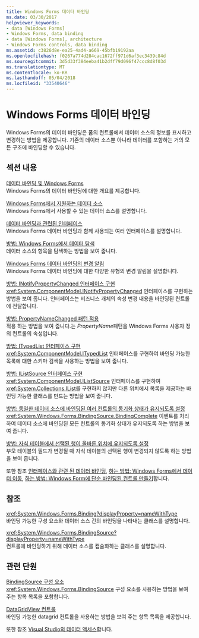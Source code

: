 ```yaml
---
title: Windows Forms 데이터 바인딩
ms.date: 03/30/2017
helpviewer_keywords:
- data [Windows Forms]
- Windows Forms, data binding
- data [Windows Forms], architecture
- Windows Forms controls, data binding
ms.assetid: c3826d8e-ea25-4ad4-a669-45bfb19192aa
ms.openlocfilehash: f0267a774d284cac1672ff971d6af3ec3439c84d
ms.sourcegitcommit: 3d5d33f384eeba41b2dff79d096f47ccc8d8f03d
ms.translationtype: MT
ms.contentlocale: ko-KR
ms.lasthandoff: 05/04/2018
ms.locfileid: "33540646"
---
```

# <a name="windows-forms-data-binding"></a>Windows Forms 데이터 바인딩
Windows Forms의 데이터 바인딩은 폼의 컨트롤에서 데이터 소스의 정보를 표시하고 변경하는 방법을 제공합니다. 기존의 데이터 소스뿐 아니라 데이터를 포함하는 거의 모든 구조에 바인딩할 수 있습니다.  
  
## <a name="in-this-section"></a>섹션 내용  
 [데이터 바인딩 및 Windows Forms](../../../docs/framework/winforms/data-binding-and-windows-forms.md)  
 Windows Forms의 데이터 바인딩에 대한 개요를 제공합니다.  
  
 [Windows Forms에서 지원하는 데이터 소스](../../../docs/framework/winforms/data-sources-supported-by-windows-forms.md)  
 Windows Forms에서 사용할 수 있는 데이터 소스를 설명합니다.  
  
 [데이터 바인딩과 관련된 인터페이스](../../../docs/framework/winforms/interfaces-related-to-data-binding.md)  
 Windows Forms 데이터 바인딩과 함께 사용되는 여러 인터페이스를 설명합니다.  
  
 [방법: Windows Forms에서 데이터 탐색](../../../docs/framework/winforms/how-to-navigate-data-in-windows-forms.md)  
 데이터 소스의 항목을 탐색하는 방법을 보여 줍니다.  
  
 [Windows Forms 데이터 바인딩의 변경 알림](../../../docs/framework/winforms/change-notification-in-windows-forms-data-binding.md)  
 Windows Forms 데이터 바인딩에 대한 다양한 유형의 변경 알림을 설명합니다.  
  
 [방법: INotifyPropertyChanged 인터페이스 구현](../../../docs/framework/winforms/how-to-implement-the-inotifypropertychanged-interface.md)  
 <xref:System.ComponentModel.INotifyPropertyChanged> 인터페이스를 구현하는 방법을 보여 줍니다. 인터페이스는 비즈니스 개체의 속성 변경 내용을 바인딩된 컨트롤에 전달합니다.  
  
 [방법: PropertyNameChanged 패턴 적용](../../../docs/framework/winforms/how-to-apply-the-propertynamechanged-pattern.md)  
 적용 하는 방법을 보여 줍니다.는 *PropertyName*패턴을 Windows Forms 사용자 정의 컨트롤의 속성입니다.  
  
 [방법: ITypedList 인터페이스 구현](../../../docs/framework/winforms/how-to-implement-the-itypedlist-interface.md)  
 <xref:System.ComponentModel.ITypedList> 인터페이스를 구현하여 바인딩 가능한 목록에 대한 스키마 검색을 사용하는 방법을 보여 줍니다.  
  
 [방법: IListSource 인터페이스 구현](../../../docs/framework/winforms/how-to-implement-the-ilistsource-interface.md)  
 <xref:System.ComponentModel.IListSource> 인터페이스를 구현하여 <xref:System.Collections.IList>를 구현하지 않지만 다른 위치에서 목록을 제공하는 바인딩 가능한 클래스를 만드는 방법을 보여 줍니다.  
  
 [방법: 동일한 데이터 소스에 바인딩된 여러 컨트롤의 동기화 상태가 유지되도록 설정](../../../docs/framework/winforms/multiple-controls-bound-to-data-source-synchronized.md)  
 <xref:System.Windows.Forms.BindingSource.BindingComplete> 이벤트를 처리하여 데이터 소스에 바인딩된 모든 컨트롤의 동기화 상태가 유지되도록 하는 방법을 보여 줍니다.  
  
 [방법: 자식 테이블에서 선택된 행이 올바른 위치에 유지되도록 설정](../../../docs/framework/winforms/ensure-the-selected-row-in-a-child-table-correct.md)  
 부모 테이블의 필드가 변경될 때 자식 테이블의 선택된 행이 변경되지 않도록 하는 방법을 보여 줍니다.  
  
 또한 참조 [인터페이스와 관련 된 데이터 바인딩](http://msdn.microsoft.com/library/41e17s4b\(v=vs.110\)), [하는 방법: Windows Forms에서 데이터 이동](http://msdn.microsoft.com/library/b63ha24w\(v=vs.110\)), [하는 방법: Windows Form에 단순 바인딩된 컨트롤 만들기](http://msdn.microsoft.com/library/sw223a62\(v=vs.110\))합니다.  
  
## <a name="reference"></a>참조  
 <xref:System.Windows.Forms.Binding?displayProperty=nameWithType>  
 바인딩 가능한 구성 요소와 데이터 소스 간의 바인딩을 나타내는 클래스를 설명합니다.  
  
 <xref:System.Windows.Forms.BindingSource?displayProperty=nameWithType>  
 컨트롤에 바인딩하기 위해 데이터 소스를 캡슐화하는 클래스를 설명합니다.  
  
## <a name="related-sections"></a>관련 단원  
 [BindingSource 구성 요소](../../../docs/framework/winforms/controls/bindingsource-component.md)  
 <xref:System.Windows.Forms.BindingSource> 구성 요소를 사용하는 방법을 보여 주는 항목 목록을 포함합니다.  
  
 [DataGridView 컨트롤](../../../docs/framework/winforms/controls/datagridview-control-windows-forms.md)  
 바인딩 가능한 datagrid 컨트롤을 사용하는 방법을 보여 주는 항목 목록을 제공합니다.  
  
 또한 참조 [Visual Studio의 데이터 액세스](/visualstudio/data-tools/accessing-data-in-visual-studio)합니다.
